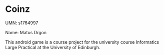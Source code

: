 # Coinz
UMN: s1764997   

Name: Matus Drgon


This android game is a course project for the university course Informatics Large Practical at the University of Edinburgh.
